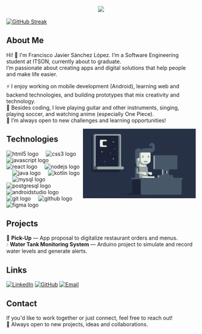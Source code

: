 <p align="center">
  <a href="https://github.com/DarkBear0121">
    <img src="https://readme-typing-svg.herokuapp.com?lines=Full-Stack+Developer;Good+Team-Player;Passionate%20Developer;Specialized%20in%20JavaScript%20and%20TypeScript;React,%20Vue,%20Svelte%20for%20the%20Front-End;Node.js,%20Python%20for%20the%20Back-End;Always%20learning%20new%20things&center=true&width=500&height=50">
  </a>
</p>

[![GitHub Streak](https://streak-stats.demolab.com?user=Javityan2&theme=highcontrast&border_radius=7&hide_border=true&exclude_days=Sun%2CSat&card_width=467)](#)

## About Me

Hi! 👋 I'm Francisco Javier Sánchez López. I’m a Software Engineering student at ITSON, currently about to graduate.  
I’m passionate about creating apps and digital solutions that help people and make life easier.  

⚡ I enjoy working on mobile development (Android), learning web and backend technologies, and building prototypes that mix creativity and technology.  
🎸 Besides coding, I love playing guitar and other instruments, singing, playing soccer, and watching anime (especially One Piece).  
🚀 I’m always open to new challenges and learning opportunities!

<img alt="Night Coding" src="https://raw.githubusercontent.com/AVS1508/AVS1508/master/assets/Night-Coding.gif" align="right"/>

## Technologies

<div align="left">
  <img src="https://skillicons.dev/icons?i=html" height="40" alt="html5 logo" />
  <img width="12" />
  <img src="https://skillicons.dev/icons?i=css" height="40" alt="css3 logo" />
  <img width="12" />
  <img src="https://skillicons.dev/icons?i=js" height="40" alt="javascript logo" />
  <img width="12" />
  <img src="https://skillicons.dev/icons?i=react" height="40" alt="react logo" />
  <img width="12" />
  <img src="https://skillicons.dev/icons?i=nodejs" height="40" alt="nodejs logo" />
  <img width="12" />
  <img src="https://skillicons.dev/icons?i=java" height="40" alt="java logo" />
  <img width="12" />
  <img src="https://skillicons.dev/icons?i=kotlin" height="40" alt="kotlin logo" />
  <img width="12" />
  <img src="https://skillicons.dev/icons?i=mysql" height="40" alt="mysql logo" />
  <img width="12" />
  <img src="https://skillicons.dev/icons?i=postgres" height="40" alt="postgresql logo" />
  <img width="12" />
  <img src="https://skillicons.dev/icons?i=androidstudio" height="40" alt="androidstudio logo" />
  <img width="12" />
  <img src="https://skillicons.dev/icons?i=git" height="40" alt="git logo" />
  <img width="12" />
  <img src="https://skillicons.dev/icons?i=github" height="40" alt="github logo" />
  <img width="12" />
  <img src="https://skillicons.dev/icons?i=figma" height="40" alt="figma logo" />
</div>

## Projects

🚀 **Pick-Up** — App proposal to digitalize restaurant orders and menus.  
💧 **Water Tank Monitoring System** — Arduino project to simulate and record water levels and generate alerts.

## Links

[![LinkedIn](https://img.shields.io/badge/LinkedIn-Francisco%20Javier%20S%C3%A1nchez%20L%C3%B3pez-487FCF?style=for-the-badge&logo=LinkedIn&logoColor=white&labelColor=101010)](https://www.linkedin.com/in/francisco-javier-sánchez-lópez-881a02357/)
[![GitHub](https://img.shields.io/badge/GitHub-Javityan2-181717?style=for-the-badge&logo=github&logoColor=white&labelColor=101010)](https://github.com/Javityan2)
[![Email](https://img.shields.io/badge/Email-franciscoj.sanchezl@potros.itson.edu.mx-D14836?style=for-the-badge&logo=gmail&logoColor=white&labelColor=101010)](mailto:franciscoj.sanchezl@potros.itson.edu.mx)

## Contact

If you'd like to work together or just connect, feel free to reach out!  
💬 Always open to new projects, ideas and collaborations.

